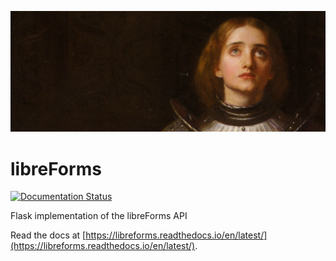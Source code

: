 ![header img](app/static/header_img_large.png)

# libreForms

[![Documentation Status](https://readthedocs.org/projects/libreforms/badge/?version=latest)](https://libreforms.readthedocs.io/en/latest/?badge=latest)

Flask implementation of the libreForms API

Read the docs at [https://libreforms.readthedocs.io/en/latest/](https://libreforms.readthedocs.io/en/latest/).
